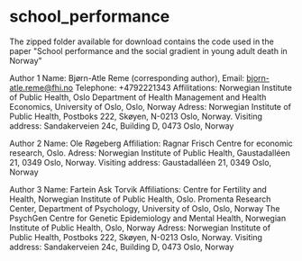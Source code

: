 # school_performance

The zipped folder available for download contains the code used in the paper "School performance and the social gradient in young adult death in Norway"

Author 1
Name: Bjørn-Atle Reme (corresponding author),
Email: bjorn-atle.reme@fhi.no
Telephone: +4792221343 
Affilitations: Norwegian Institute of Public Health, Oslo
Department of Health Management and Health Economics, University of Oslo, Oslo, Norway
Adress: Norwegian Institute of Public Health, Postboks 222, Skøyen, N-0213 Oslo, Norway. Visiting address: Sandakerveien 24c, Building D, 0473 Oslo, Norway

Author 2
Name: Ole Røgeberg 
Affiliation: Ragnar Frisch Centre for economic research, Oslo.
Adress: Norwegian Institute of Public Health, Gaustadalléen 21, 0349 Oslo, Norway. 
Visiting address: Gaustadalléen 21, 0349 Oslo, Norway

Author 3
Name: Fartein Ask Torvik 
Affiliations: Centre for Fertility and Health, Norwegian Institute of Public Health, Oslo.
Promenta Research Center, Department of Psychology, University of Oslo, Oslo, Norway
The PsychGen Centre for Genetic Epidemiology and Mental Health, Norwegian Institute of Public Health, Oslo, Norway
Adress: Norwegian Institute of Public Health, Postboks 222, Skøyen, N-0213 Oslo, Norway. Visiting address: Sandakerveien 24c, Building D, 0473 Oslo, Norway
